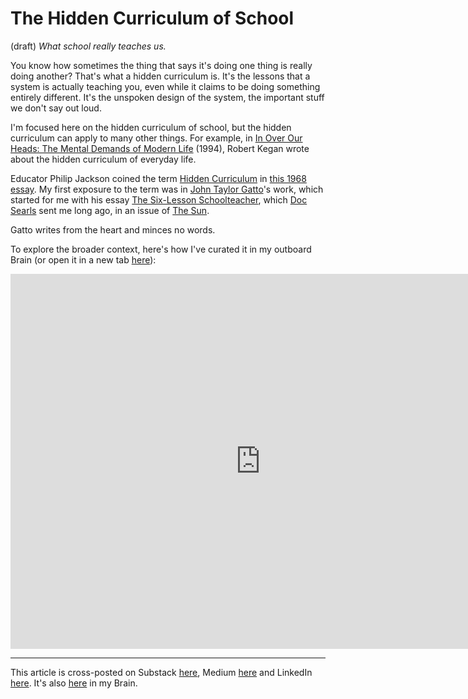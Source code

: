 # The Hidden Curriculum of School
(draft) 
*What school really teaches us.* 

You know how sometimes the thing that says it's doing one thing is really doing another? That's what a hidden curriculum is. It's the lessons that a system is actually teaching you, even while it claims to be doing something entirely different. It's the unspoken design of the system, the important stuff we don't say out loud. 

I'm focused here on the hidden curriculum of school, but the hidden curriculum can apply to many other things. For example, in [In Over Our Heads: The Mental Demands of Modern Life](https://www.amazon.com/Over-Our-Heads-Mental-Demands/dp/0674445880/jerrymichalskisr) (1994), Robert Kegan wrote about the hidden curriculum of everyday life. 

Educator Philip Jackson coined the term [Hidden Curriculum](https://en.wikipedia.org/wiki/Hidden_curriculum) in [this 1968 essay](https://www.amazon.com/Life-Classrooms-Philip-W-Jackson/dp/0807730343/jerrymichalskisr). My first exposure to the term was in [John Taylor Gatto](http://en.wikipedia.org/wiki/John_Taylor_Gatto)'s work, which started for me with his essay [The Six-Lesson Schoolteacher](https://www.cantrip.org/gatto.html), which [Doc Searls](https://en.wikipedia.org/wiki/Doc_Searls) sent me long ago, in an issue of [The Sun](https://www.thesunmagazine.org/). 

Gatto writes from the heart and minces no words. 

To explore the broader context, here's how I've curated it in my outboard Brain (or open it in a new tab [here](https://app.thebrain.com/brain/3d80058c-14d8-5361-0b61-a061f89baf87/e7a14731-712d-e428-557d-bb599972755b)): 

<iframe width="800" height="600" src="https://app.thebrain.com/brain/3d80058c-14d8-5361-0b61-a061f89baf87/e7a14731-712d-e428-557d-bb599972755b" frameborder="0"></iframe>

--- 
This article is cross-posted on Substack [here](), Medium [here]() and LinkedIn [here](). It's also [here]() in my Brain. 